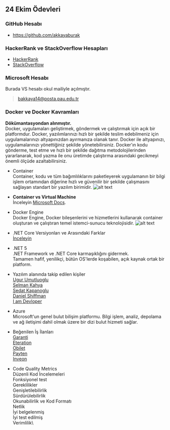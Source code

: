 ## 24 Ekim Ödevleri
### GitHub Hesabı
- <https://github.com/akkayaburak>
### HackerRank ve StackOverflow Hesapları
- [HackerRank](https://www.hackerrank.com/burkakkaya8)
- [StackOverflow](https://stackoverflow.com/users/12030301/burak-akkaya)
### Microsoft Hesabı
Burada VS hesabı okul mailiyle açılmıştır.
> bakkaya14@posta.pau.edu.tr
### Docker ve Docker Kavramları
**Dökümantasyondan alınmıştır.**  \
Docker, uygulamaları geliştirmek, göndermek ve çalıştırmak için açık bir platformdur. Docker, yazılımlarınızı hızlı bir şekilde teslim edebilmeniz için uygulamalarınızı altyapınızdan ayırmanıza olanak tanır. Docker ile altyapınızı, uygulamalarınızı yönettiğiniz şekilde yönetebilirsiniz. Docker’ın kodu gönderme, test etme ve hızlı bir şekilde dağıtma metodolojilerinden yararlanarak, kod yazma ile onu üretimde çalıştırma arasındaki gecikmeyi önemli ölçüde azaltabilirsiniz.
- Container\
Container, kodu ve tüm bağımlılıklarını paketleyerek uygulamanın bir bilgi işlem ortamından diğerine hızlı ve güvenilir bir şekilde çalışmasını sağlayan standart bir yazılım birimidir.
![alt text](https://www.docker.com/sites/default/files/d8/styles/large/public/2018-11/container-what-is-container.png?itok=vle7kjDj "Container")

- **Container vs Virtual Machine** \
İnceleyin [Microsoft Docs](https://docs.microsoft.com/en-us/virtualization/windowscontainers/about/containers-vs-vm).

- Docker Engine \
Docker Engine, Docker bileşenlerini ve hizmetlerini kullanarak container oluşturan ve çalıştıran temel istemci-sunucu teknolojisidir.
![alt text](https://docs.docker.com/engine/images/engine-components-flow.png "Docker Engine")

- .NET Core Versiyonları ve Arasındaki Farklar \
[İnceleyin](https://docs.aspnetzero.com/en/common/latest/Version-Differences)

- .NET 5 \
.NET Framework ve .NET Core karmaşıklığını gidermek.\
Tamamen hafif, yenilikçi, bütün OS'lerde koşabilen, açık kaynak ortak bir platform.

- Yazılım alanında takip edilen kişiler\
[Ugur Umutluoglu](https://twitter.com/umutluoglu)\
[Selman Kahya](https://twitter.com/SelmanKahyaX)\
[Sedat Kapanoglu](https://twitter.com/esesci)\
[Daniel Shiffman](https://twitter.com/shiffman)\
[I am Devloper](https://twitter.com/iamdevloper)

- Azure\
Microsoft'un genel bulut bilişim platformu. Bilgi işlem, analiz, depolama ve ağ iletişimi dahil olmak üzere bir dizi bulut hizmeti sağlar.

- Beğenilen İş İlanları\
[Garanti](https://www.linkedin.com/jobs/search/?currentJobId=2215521643&pivotType=jymbii)\
[Eteration](https://www.linkedin.com/jobs/search/?currentJobId=2218825920&pivotType=jymbii)\
[Obilet](https://www.linkedin.com/jobs/search/?currentJobId=2180210018&pivotType=jymbii&start=24)\
[Payten](https://www.linkedin.com/jobs/search/?currentJobId=2224541852&pivotType=jymbii&start=24)\
[Inveon](https://www.linkedin.com/jobs/search/?currentJobId=2180287130&pivotType=jymbii&start=72)

- Code Quality Metrics\
Düzenli Kod İncelemeleri\
Fonksiyonel test\
Gereklilikler\
Genişletilebilirlik\
Sürdürülebilirlik\
Okunabilirlik ve Kod Formatı\
Netlik\
İyi belgelenmiş\
İyi test edilmiş\
Verimlilik\